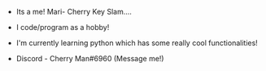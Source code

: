 - Its a me! Mari- Cherry Key Slam....

- I code/program as a hobby!

- I'm currently learning python which has some really cool functionalities!

- Discord - Cherry Man#6960 (Message me!)
